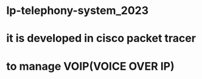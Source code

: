 # Ip-telephony-system_2023
# it is developed in cisco packet tracer 
# to manage VOIP(VOICE OVER IP)
